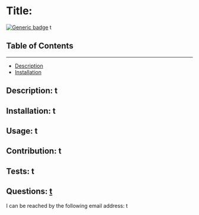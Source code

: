 # Title:      
  [![Generic badge](https://img.shields.io/badge/<License>-<MIT>-<COLOR>.svg)](https://shields.io/)
  t

  ## Table of Contents
  ---------------------
  * [Description](#Description)
  * [Installation](#Installation)
  
   ## Description: t
   
   ## Installation:  t
   
   ## Usage:  t
   
   ## Contribution:  t
   
   ## Tests:  t

   ## Questions:   [t](https://github.com/t)

   I can be reached by the following email address: t 
  
  